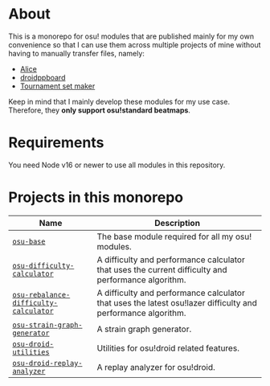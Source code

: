 # About

This is a monorepo for osu! modules that are published mainly for my own convenience so that I can use them across multiple projects of mine without having to manually transfer files, namely:

-   [Alice](https://github.com/Rian8337/Alice)
-   [droidppboard](https://github.com/Rian8337/droidppboard)
-   [Tournament set maker](https://github.com/Rian8337/tournament-set-maker)

Keep in mind that I mainly develop these modules for my use case. Therefore, they **only support osu!standard beatmaps**.

# Requirements

You need Node v16 or newer to use all modules in this repository.

# Projects in this monorepo

| Name                                                                                    | Description                                                                                                  |
| --------------------------------------------------------------------------------------- | ------------------------------------------------------------------------------------------------------------ |
| [`osu-base`](./packages/osu-base)                                                       | The base module required for all my osu! modules.                                                            |
| [`osu-difficulty-calculator`](./packages/osu-difficulty-calculator)                     | A difficulty and performance calculator that uses the current difficulty and performance algorithm.          |
| [`osu-rebalance-difficulty-calculator`](./packages/osu-rebalance-difficulty-calculator) | A difficulty and performance calculator that uses the latest osu!lazer difficulty and performance algorithm. |
| [`osu-strain-graph-generator`](./packages/osu-strain-graph-generator)                   | A strain graph generator.                                                                                    |
| [`osu-droid-utilities`](./packages/osu-droid-utilities)                                 | Utilities for osu!droid related features.                                                                    |
| [`osu-droid-replay-analyzer`](./packages/osu-droid-replay-analyzer)                     | A replay analyzer for osu!droid.                                                                             |
